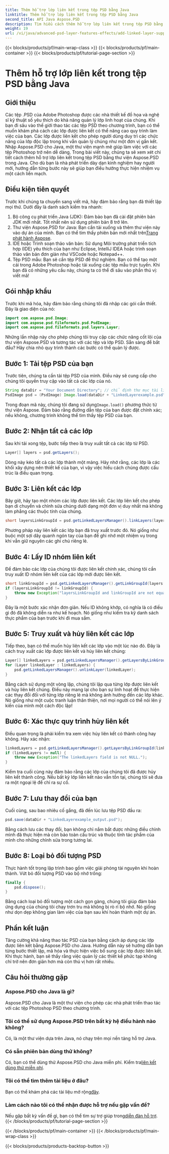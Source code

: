 ```yaml
---
title: Thêm hỗ trợ lớp liên kết trong tệp PSD bằng Java
linktitle: Thêm hỗ trợ lớp liên kết trong tệp PSD bằng Java
second_title: API Java Aspose.PSD
description: Tìm hiểu cách thêm hỗ trợ lớp liên kết trong tệp PSD bằng Aspose.PSD cho Java với hướng dẫn chi tiết từng bước này. Hoàn hảo cho các nhà thiết kế và nhà phát triển.
weight: 19
url: /vi/java/advanced-psd-layer-features-effects/add-linked-layer-support-psd-files/
---
```


{{< blocks/products/pf/main-wrap-class >}}
{{< blocks/products/pf/main-container >}}
{{< blocks/products/pf/tutorial-page-section >}}

# Thêm hỗ trợ lớp liên kết trong tệp PSD bằng Java

## Giới thiệu
Các tệp .PSD của Adobe Photoshop được các nhà thiết kế đồ họa và nghệ sĩ kỹ thuật số yêu thích do khả năng quản lý lớp linh hoạt của chúng. Khi bạn đi sâu vào thế giới thao tác các tệp PSD theo chương trình, bạn có thể muốn khám phá cách các lớp được liên kết có thể nâng cao quy trình làm việc của bạn. Các lớp được liên kết cho phép người dùng duy trì các chức năng của lớp độc lập trong khi vẫn quản lý chúng như một đơn vị gắn kết. Nhập Aspose.PSD cho Java, một thư viện mạnh mẽ giúp làm việc với các tệp Photoshop trở nên dễ dàng. 
Trong bài viết này, chúng ta sẽ xem xét chi tiết cách thêm hỗ trợ lớp liên kết trong tệp PSD bằng thư viện Aspose.PSD trong Java. Cho dù bạn là nhà phát triển dày dạn kinh nghiệm hay người mới, hướng dẫn từng bước này sẽ giúp bạn điều hướng thực hiện nhiệm vụ một cách liền mạch.
## Điều kiện tiên quyết
Trước khi chúng ta chuyển sang viết mã, hãy đảm bảo rằng bạn đã thiết lập mọi thứ. Dưới đây là danh sách kiểm tra nhanh:
1. Bộ công cụ phát triển Java (JDK): Đảm bảo bạn đã cài đặt phiên bản JDK mới nhất. Tốt nhất nên sử dụng phiên bản 8 trở lên.
2.  Thư viện Aspose.PSD for Java: Bạn cần tải xuống và thêm thư viện này vào dự án của mình. Bạn có thể tìm thấy phiên bản mới nhất trên[Trang phát hành Aspose](https://releases.aspose.com/psd/java/).
3. IDE hoặc Trình soạn thảo văn bản: Sử dụng Môi trường phát triển tích hợp (IDE) yêu thích của bạn như Eclipse, IntelliJ IDEA hoặc trình soạn thảo văn bản đơn giản như VSCode hoặc Notepad++.
4. Tệp PSD mẫu: Bạn sẽ cần tệp PSD để thử nghiệm. Bạn có thể tạo một cái trong Adobe Photoshop hoặc tải xuống các tệp mẫu trực tuyến.
Khi bạn đã có những yêu cầu này, chúng ta có thể đi sâu vào phần thú vị: viết mã!
## Gói nhập khẩu
Trước khi mã hóa, hãy đảm bảo rằng chúng tôi đã nhập các gói cần thiết. Đây là giao diện của nó:
```java
import com.aspose.psd.Image;
import com.aspose.psd.fileformats.psd.PsdImage;
import com.aspose.psd.fileformats.psd.layers.Layer;
```
Những lần nhập này cho phép chúng tôi truy cập các chức năng cốt lõi của thư viện Aspose.PSD và tương tác với các tệp và lớp PSD.
Sẵn sàng để bắt đầu? Hãy chia nhỏ quy trình thành các bước có thể quản lý được.
## Bước 1: Tải tệp PSD của bạn
Trước tiên, chúng ta cần tải tệp PSD của mình. Điều này sẽ cung cấp cho chúng tôi quyền truy cập vào tất cả các lớp của nó.
```java
String dataDir = "Your Document Directory"; // chỉ định thư mục tài liệu của bạn
PsdImage psd = (PsdImage) Image.load(dataDir + "LinkedLayerexample.psd");
```
 Trong đoạn mã này, chúng tôi đang sử dụng`Image.load()` phương thức từ thư viện Aspose. Đảm bảo rằng đường dẫn tệp của bạn được đặt chính xác; nếu không, chương trình không thể tìm thấy tệp PSD của bạn. 
## Bước 2: Nhận tất cả các lớp
Sau khi tải xong tệp, bước tiếp theo là truy xuất tất cả các lớp từ PSD.
```java
Layer[] layers = psd.getLayers();
```
Dòng này kéo tất cả các lớp thành một mảng. Hãy nhớ rằng, các lớp là các khối xây dựng nên thiết kế của bạn, vì vậy việc hiểu cách chúng được cấu trúc là điều quan trọng.
## Bước 3: Liên kết các lớp
Bây giờ, hãy tạo một nhóm các lớp được liên kết. Các lớp liên kết cho phép bạn di chuyển và chỉnh sửa chúng dưới dạng một đơn vị duy nhất mà không làm phẳng các thuộc tính của chúng.
```java
short layersLinkGroupId = psd.getLinkedLayersManager().linkLayers(layers);
```
Phương pháp này liên kết các lớp bạn đã truy xuất trước đó. Nó giống như buộc một sợi dây quanh ngón tay của bạn để ghi nhớ một nhiệm vụ trong khi vẫn giữ nguyên các ghi chú riêng lẻ.
## Bước 4: Lấy ID nhóm liên kết
Để đảm bảo các lớp của chúng tôi được liên kết chính xác, chúng tôi cần truy xuất ID nhóm liên kết của các lớp mới được liên kết.
```java
short linkGroupId = psd.getLinkedLayersManager().getLinkGroupId(layers[0]);
if (layersLinkGroupId != linkGroupId) {
    throw new Exception("layersLinkGroupId and linkGroupId are not equal.");
}
```
Đây là một bước xác nhận đơn giản. Nếu ID không khớp, có nghĩa là có điều gì đó đã không diễn ra như kế hoạch. Nó giống như kiểm tra kỹ danh sách thực phẩm của bạn trước khi đi mua sắm.
## Bước 5: Truy xuất và hủy liên kết các lớp
Tiếp theo, bạn có thể muốn hủy liên kết các lớp vào một lúc nào đó. Đây là cách truy xuất các lớp được liên kết và hủy liên kết chúng:
```java
Layer[] linkedLayers = psd.getLinkedLayersManager().getLayersByLinkGroupId(linkGroupId);
for (Layer linkedLayer : linkedLayers) {
    psd.getLinkedLayersManager().unlinkLayer(linkedLayer);
}
```
Bằng cách sử dụng một vòng lặp, chúng tôi lặp qua từng lớp được liên kết và hủy liên kết chúng. Điều này mang lại cho bạn sự linh hoạt để thực hiện các thay đổi đối với từng lớp riêng lẻ mà không ảnh hưởng đến các lớp khác. Nó giống như một cuộc tranh luận thân thiện, nơi mọi người có thể nói lên ý kiến của mình một cách độc lập!
## Bước 6: Xác thực quy trình hủy liên kết
Điều quan trọng là phải kiểm tra xem việc hủy liên kết có thành công hay không. Hãy xác nhận:
```java
linkedLayers = psd.getLinkedLayersManager().getLayersByLinkGroupId(linkGroupId);
if (linkedLayers != null) {
    throw new Exception("The linkedLayers field is not NULL.");
}
```
Kiểm tra cuối cùng này đảm bảo rằng các lớp của chúng tôi đã được hủy liên kết thành công. Nếu bất kỳ lớp liên kết nào vẫn tồn tại, chúng tôi sẽ đưa ra một ngoại lệ để chỉ ra sự cố.
## Bước 7: Lưu thay đổi của bạn
Cuối cùng, sau bao nhiêu cố gắng, đã đến lúc lưu tệp PSD đầu ra:
```java
psd.save(dataDir + "LinkedLayerexample_output.psd");
```
Bằng cách lưu các thay đổi, bạn không chỉ nắm bắt được những điều chỉnh mình đã thực hiện mà còn bảo toàn cấu trúc và thuộc tính tác phẩm của mình cho những chỉnh sửa trong tương lai.
## Bước 8: Loại bỏ đối tượng PSD
Thực hành tốt trong lập trình bao gồm việc giải phóng tài nguyên khi hoàn thành. Vứt bỏ đối tượng PSD vào bộ nhớ trống:
```java
finally {
    psd.dispose();
}
```
Bằng cách loại bỏ đối tượng một cách gọn gàng, chúng tôi giúp đảm bảo ứng dụng của chúng tôi chạy trơn tru mà không bị rò rỉ bộ nhớ. Nó giống như dọn dẹp không gian làm việc của bạn sau khi hoàn thành một dự án.
## Phần kết luận
Tăng cường khả năng thao tác PSD của bạn bằng cách áp dụng các lớp được liên kết bằng Aspose.PSD cho Java. Hướng dẫn này sẽ hướng dẫn bạn từng bước thiết lập, mã hóa và thực hiện việc bổ sung các lớp được liên kết. Khi thực hành, bạn sẽ thấy rằng việc quản lý các thiết kế phức tạp không chỉ trở nên đơn giản hơn mà còn thú vị hơn rất nhiều.
## Câu hỏi thường gặp
### Aspose.PSD cho Java là gì?
Aspose.PSD cho Java là một thư viện cho phép các nhà phát triển thao tác với các tệp Photoshop PSD theo chương trình.
### Tôi có thể sử dụng Aspose.PSD trên bất kỳ hệ điều hành nào không?
Có, là một thư viện dựa trên Java, nó chạy trên mọi nền tảng hỗ trợ Java.
### Có sẵn phiên bản dùng thử không?
 Có, bạn có thể dùng thử Aspose.PSD cho Java miễn phí. Kiểm tra[liên kết dùng thử miễn phí](https://releases.aspose.com/).
### Tôi có thể tìm thêm tài liệu ở đâu?
 Bạn có thể khám phá các tài liệu mở rộng[đây](https://reference.aspose.com/psd/java/).
### Làm cách nào tôi có thể nhận được hỗ trợ nếu gặp vấn đề?
 Nếu gặp bất kỳ vấn đề gì, bạn có thể tìm sự trợ giúp trong[diễn đàn hỗ trợ](https://forum.aspose.com/c/psd/34).
{{< /blocks/products/pf/tutorial-page-section >}}

{{< /blocks/products/pf/main-container >}}
{{< /blocks/products/pf/main-wrap-class >}}

{{< blocks/products/products-backtop-button >}}
